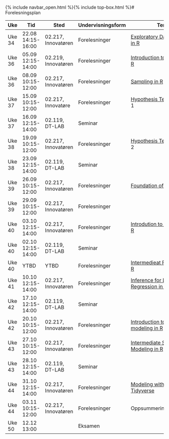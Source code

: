 {% include navbar_open.html %}{% include top-box.html %}# Forelesningsplan  



| Uke | Tid            | Sted            |Undervisningsform | Tema               | Ressurser <img width=200> |
|----|----------------|-----------------|--------------------|--------------------|--------------------|
|Uke 34 |22.08  14:15-16:00  | 02.217, Innovatøren |Forelesninger|[Exploratory Data Analysis in R](https://app.datacamp.com/learn/courses/exploratory-data-analysis-in-r)| [Forelesning 1](forelesning01.md) |
|Uke 36 |05.09  12:15-14:00  | 02.219, Innovatøren |Forelesninger|[Introduction to Statistics in R](https://app.datacamp.com/learn/courses/introduction-to-statistics-in-r)| [Forelesning 2](forelesning02.md) |
| Uke 36 |08.09 10:15-12:00 | 02.217, Innovatøren  |Forelesninger|[Sampling in R](https://app.datacamp.com/learn/courses/sampling-in-r)| [Forelesning 3](forelesning03.md)|  
| Uke 37 | 15.09  10:15-12:00   | 02.217, Innovatøre |Forelesninger|[Hypothesis Testing in R](https://app.datacamp.com/learn/courses/hypothesis-testing-in-r) del 1| [Forelesning 4](forelesning04.md) del 1 |  
|Uke 37 |16.09  12:15-14:00  | 02.119, DT-LAB |Seminar|| [Seminar 1](seminar01.md)|  
|Uke 38 |19.09  10:15-12:00   | 02.217, Innovatøren  |Forelesninger| [Hypothesis Testing in R](https://app.datacamp.com/learn/courses/hypothesis-testing-in-r) del 2| [Forelesning 4](forelesning04.md) del 2 |   
|Uke 38 |23.09  12:15-14:00  | 02.119, DT-LAB |Seminar|  | [Seminar 2](seminar02.md) |  
|Uke 39 |26.09  10:15-12:00  | 02.217, Innovatøren |Forelesninger| [Foundation of inference](https://app.datacamp.com/learn/courses/foundations-of-inference-in-r) | [Forelesning 6](forelesning06.md)  |  
|Uke 39 |29.09  10:15-12:00  | 02.217, Innovatøren |Forelesninger| |  
|Uke 40 |03.10  12:15-14:00  | 02.217, Innovatøren |Forelesninger| [Introdution to Regression in R](https://app.datacamp.com/learn/courses/introduction-to-regression-in-r)| [Forelesning 7](forelesning07.md) |  
|Uke 40 |02.10  12:15-14:00  | 02.119, DT-LAB |Seminar|| [Seminar 3](seminar03.md) |  
|Uke 40 |YTBD  | YTBD |Forelesninger| [Intermedieat Regression in R](https://app.datacamp.com/learn/courses/intermediate-regression-in-r)| [Forelesning 8](forelesning08.md) |  
|Uke 41 |10.10  12:15-14:00  | 02.217, Innovatøren |Forelesninger| [Inference for Linear Regression in R](https://app.datacamp.com/learn/courses/inference-for-linear-regression-in-r)| [Forelesning 9](forelesning09.md) |  
|Uke 42 |17.10  12:15-14:00  | 02.119, DT-LAB |Seminar|| [Seminar 4](seminar04.md) |  
|Uke 42 |20.10  10:15-12:00  | 02.217, Innovatøren |Forelesninger| [Introduction to statistical modeling in R](https://app.datacamp.com/learn/courses/introduction-to-statistical-modeling-in-r)| [Forelesning 10](forelesning10.md) |  
|Uke 43 |27.10  10:15-12:00  | 02.217, Innovatøren |Forelesninger| [Intermediate Statistical Modeling in R](https://app.datacamp.com/learn/courses/intermediate-statistical-modeling-in-r) | [Forelesning 11](forelesning11.md) |  
|Uke 43 |28.10  12:15-14:00  | 02.119, DT-LAB |Seminar|| [Seminar 5](seminar05.md) |  
|Uke 44 |31.10  12:15-14:00  | 02.217, Innovatøren |Forelesninger|[Modeling with Data in Tidyverse](https://app.datacamp.com/learn/courses/modeling-with-data-in-the-tidyverse)| [Forelesning 12](forelesning12.md) |  
|Uke 44 |03.11  10:15-12:00  | 02.217, Innovatøren |Forelesninger|Oppsummeringsforelesning| [Forelesning 15](forelesning15.md) |  
|Uke 50 |12.12  13:00  |  |Eksamen|| |  
